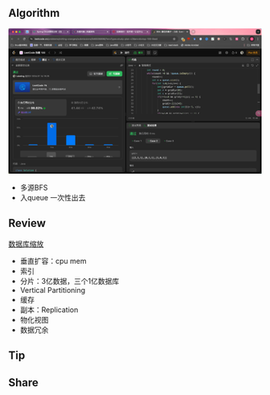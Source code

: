 ## Algorithm

![算法](../../images/temp/sisyphus-2024-07-14-lc.png)
- 多源BFS
- 入queue 一次性出去

## Review

[数据库缩放](https://blog.algomaster.io/p/system-design-how-to-scale-a-database?ref=dailydev)
- 垂直扩容：cpu mem
- 索引
- 分片：3亿数据，三个1亿数据库
- Vertical Partitioning
- 缓存
- 副本：Replication
- 物化视图
- 数据冗余

## Tip

## Share
